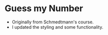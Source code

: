 
# Guess my Number

- Originally from Schmedtmann's course.
- I updated the styling and some functionality.
